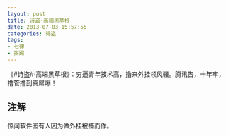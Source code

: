 ```yaml
---
layout: post
title: 诗盗·高端黑草根
date: 2013-07-03 15:57:55
categories: 诗盗
tags:
- 七律
- 挨踢
---
```

《#诗盗#·高端黑草根》：穷逼青年技术高，撸来外挂领风骚。腾讯告，十年牢，撸管撸到真屌爆！

## 注解
惊闻软件园有人因为做外挂被捕而作。
